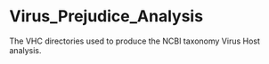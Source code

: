 # Virus_Prejudice_Analysis
The VHC directories used to produce the NCBI taxonomy Virus Host analysis. 
